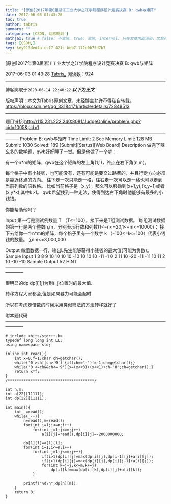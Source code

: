 ```yaml
---
title: "[原创]2017年第0届浙江工业大学之江学院程序设计竞赛决赛 B: qwb与矩阵"
date: 2017-06-03 01:43:28
toc: true
author: tabris
summary: ""
categories: [CSDN, 动态规划 ]
mathjax: true # false: 不渲染, true: 渲染, internal: 只在文章内部渲染，文章列表中不渲染
tags: [CSDN,]
key: key913ded4a-cc17-421c-beb7-171d0b75d7b7
---
```


[原创]2017年第0届浙江工业大学之江学院程序设计竞赛决赛 B: qwb与矩阵

2017-06-03 01:43:28  [Tabris_](https://me.csdn.net/qq_33184171) 阅读数：924

---

博客爬取于`2020-06-14 22:40:22`
***以下为正文***

版权声明：本文为Tabris原创文章，未经博主允许不得私自转载。
https://blog.csdn.net/qq_33184171/article/details/72849513

<!-- more -->

---

题目链接:http://115.231.222.240:8081/JudgeOnline/problem.php?cid=1005&pid=1
———————————————————————————————————————
Problem B: qwb与矩阵
Time Limit: 2 Sec  Memory Limit: 128 MB
Submit: 1030  Solved: 189
[Submit][Status][Web Board]
Description
做完了辣么多的数学题，qwb好好睡了一觉。但是他做了一个梦：

有一个n*m的矩阵，qwb在这个矩阵的左上角(1,1)，终点在右下角(n,m)。

每个格子中有小钱钱，也可能没有，还有可能是要交过路费的，并且行走方向必须是靠近终点的方向。
往下走一次只能走一格，往右走一次可以走一格也可以走到当前列数的倍数格。 
比如当前格子是（x,y），那么可以移动到(x+1,y),(x,y+1)或者(x,y*k),其中k>1。
qwb希望找到一种走法，使得到达右下角时他能够有最多的小钱钱。

你能帮助他吗？

Input
第一行是测试例数量 T （T<=100），接下来是T组测试数据。
每组测试数据的第一行是两个整数n,m，分别表示行数和列数(1<=n<=20,1<=m<=10000)； 
接下去给你一个n*m的矩阵，每个格子里有一个数字 k （-100<=k<=100）代表小钱钱的数量。 ∑nm<=3,000,000 

Output
每组数据一行，输出L先生能够获得小钱钱的最大值(可能为负数)。
Sample Input
1
3 8
9 10 10 10 10 -10 10 10
10 -11 -1 0 2 11 10 -20
-11 -11 10 11 2 10 -10 -10
Sample Output
52
HINT
————————————————————————————————————————

很明显的dp
dp[i][j]为到(i,j)位置时的最大值.

转移方程大家都会,但是如果暴力可能会超时

所以在考虑走倍数的时候采用类似筛法的方法转移就好了

附本题代码
————————————————————————————————————————
```
# include <bits/stdc++.h>
typedef long long int LL;
using namespace std;
 
inline int read(){
    int x=0,f=1;char ch=getchar();
    while('0'>ch||ch>'9') {if(ch=='-')f=-1;ch=getchar();}
    while('0'<=ch&&ch<='9'){x=(x<<3)+(x<<1)+ch-'0';ch=getchar();}
    return x*f;
}
/**************************************/
 
int n,m;
int a[22][11111];
int dp[22][11111];
 
int main(){
    int _=read();
    while(_--){
        n=read(),m=read();
        for(int i=1;i<=n;i++)
            for(int j=1;j<=m;j++)
                a[i][j]=read(),dp[i][j]=-2000000000;

        dp[1][1]=a[1][1];
        for(int i=1;i<=n;i++)
            for(int j=1;j<=m;j++){
                if(i>1)dp[i][j]=max(dp[i][j],dp[i-1][j]+a[i][j]);
                if(j>1)dp[i][j]=max(dp[i][j],dp[i][j-1]+a[i][j]);
                for(int k=j+j;k<=m;k+=j)
                    dp[i][k]=max(dp[i][k],dp[i][j]+a[i][k]);
            }

        printf("%d\n",dp[n][m]);
    }
    return 0;
}
```
